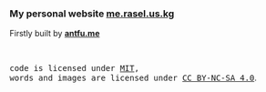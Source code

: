 ### My personal website **[me.rasel.us.kg](https://me.rasel.us.kg)**

Firstly built by **[antfu.me](https://antfu.me)**

<br>

<samp>code is licensed under <a href='./LICENSE'>MIT</a>,<br> words and images are licensed under <a href='https://creativecommons.org/licenses/by-nc-sa/4.0/'>CC BY-NC-SA 4.0</a></samp>.
